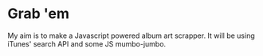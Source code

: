 Grab 'em
======

My aim is to make a Javascript powered album art scrapper. It will be using iTunes' search API and some JS mumbo-jumbo.
